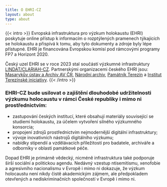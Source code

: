 ```yaml
---
title: O EHRI-CZ
layout: about
type: about
---
```


{{< intro >}}
Evropská infrastruktura pro výzkum holokaustu (EHRI) poskytuje online přístup k informacím o rozptýlených pramenech týkajících se holokaustu a přispívá k tomu, aby tyto dokumenty a zdroje byly lépe přístupné. EHRI je financována Evropskou komisí pod rámcovými programy FP7 a Horizont 2020.

Český uzel EHRI se v roce 2023 stal součástí výzkumné infrastruktury [LINDAT/CLARIAH-CZ](https://www.lindat.cz/). Partnerskými organizacemi českého EHRI jsou: [Masarykův ústav a Archiv AV ČR](https://www.mua.cas.cz/cs), [Národní archiv](https://www.nacr.cz/), [Památník Terezín](https://www.pamatnik-terezin.cz/) a [Institut Terezínské iniciativy](http://www.terezinstudies.cz/).
{{< /intro >}}

### EHRI-CZ bude usilovat o zajištění dlouhodobé udržitelnosti výzkumu holocaustu v rámci České republiky i mimo ni prostřednictvím:

* zastupování českých institucí, které obsahují materiály související se studiemi holokaustu, za účelem vytvoření silného výzkumného konsorcia;
* propojení zdrojů prostřednictvím nejmodernější digitální infrastruktury;
* vývoje inovativních nástrojů digitálního výzkumu;
* nabídky stipendií a vzdělávacích příležitostí pro badatele, archiváře a odborníky v oblasti památkové péče.

Dopad EHRI je primárně vědecký, nicméně infrastruktura také podporuje širší sociální a politickou agendu. Nedávný vzestup ntisemitismu, xenofobie a agresivního nacionalismu v Evropě i mimo ni dokazuje, že výzkum holocaustu není nikdy čistě akademickým zájmem, ale předpokladem otevřených a nediskriminačních společností v Evropě i mimo ni.